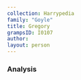 ```yaml
---
collection: Harrypedia
family: "Goyle"
title: Gregory
grampsID: I0107
author:
layout: person
---
```


### Analysis
